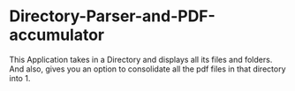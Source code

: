 # Directory-Parser-and-PDF-accumulator

This Application takes in a Directory and displays all its files and folders. And also, gives you an option to consolidate all the pdf files in that directory into 1.
